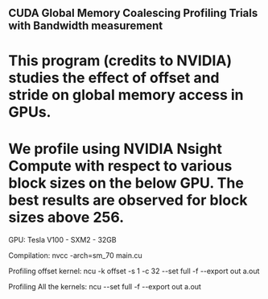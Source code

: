 ## CUDA Global Memory Coalescing Profiling Trials with Bandwidth measurement

# This program (credits to NVIDIA) studies the effect of offset and stride on global memory access in GPUs.

# We profile using NVIDIA Nsight Compute with respect to various block sizes on the below GPU. The best results are observed for block sizes above 256.

GPU: Tesla V100 - SXM2 - 32GB

Compilation: nvcc -arch=sm_70 main.cu

Profiling offset kernel: ncu -k offset -s 1 -c 32 --set full -f --export out a.out

Profiling All the kernels: ncu --set full -f --export out a.out